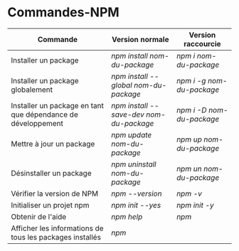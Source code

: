 # Commandes-NPM

| **Commande**                                                 | **Version normale**                     | **Version raccourcie**    |
| ------------------------------------------------------------ | --------------------------------------- | ------------------------- |
| Installer un package                                         | _npm   install   nom-du-package_        | _npm i nom-du-package_    |
| Installer un package globalement                             | _npm install --global nom-du-package_   | _npm i -g nom-du-package_ |
| Installer un package en tant que dépendance de développement | _npm install --save-dev nom-du-package_ | _npm i -D nom-du-package_ |
| Mettre à jour un package                                     | _npm update nom-du-package_             | _npm up nom-du-package_   |
| Désinstaller un package                                      | _npm uninstall nom-du-package_          | _npm un nom-du-package_   |
| Vérifier la version de NPM                                   | _npm --version_                         | _npm -v_                  |
| Initialiser un projet npm                                    | _npm init --yes_                        | _npm init -y_             |
| Obtenir de l'aide                                            | _npm help_                              | _npm_                     |
| Afficher les informations de tous les packages installés     | _npm_                                   |                           |



















